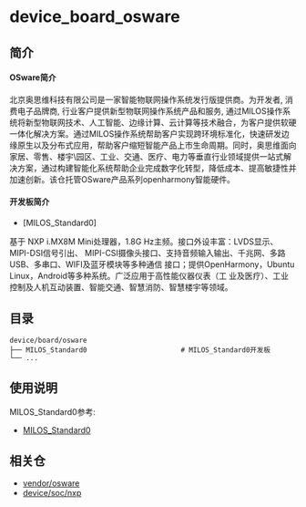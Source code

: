 # device_board_osware

## 简介

#### OSware简介

北京奥思维科技有限公司是一家智能物联网操作系统发行版提供商。为开发者, 消费电子品牌商, 行业客户提供新型物联网操作系统产品和服务, 通过MILOS操作系统将新型物联网技术、人工智能、边缘计算、云计算等技术融合，为客户提供软硬一体化解决方案。通过MILOS操作系统帮助客户实现跨环境标准化，快速研发边缘原生以及分布式应用，帮助客户缩短智能产品上市生命周期。同时，奥思维面向家居、零售、楼宇\园区、工业、交通、医疗、电力等垂直行业领域提供一站式解决方案，通过构建智能化系统帮助企业完成数字化转型，降低成本、提高敏捷性并加速创新。该仓托管OSware产品系列openharmony智能硬件。

#### 开发板简介

- [MILOS_Standard0]

基于 NXP i.MX8M Mini处理器，1.8G Hz主频。接⼝外设丰富：LVDS显⽰、MIPI-DSI信号引出、 MIPI-CSI摄像头接⼝、⽀持⾳频输⼊输出、千兆⽹、多路USB、多串⼝、WIFI及蓝⽛模块等多种通信 接⼝；提供OpenHarmony，Ubuntu Linux，Android等多种系统。⼴泛应⽤于⾼性能仪器仪表（⼯ 业及医疗）、⼯业控制及⼈机互动装置、智能交通、智慧消防、智慧楼宇等领域。

## 目录

```
device/board/osware
├── MILOS_Standard0                       # MILOS_Standard0开发板
└── ...
```

## 使用说明

MILOS_Standard0参考:
- [MILOS_Standard0](https://gitee.com/openharmony/device_board_hihope/blob/master/rk3568/README_zh.md)

## 相关仓

* [vendor/osware](https://gitee.com/openharmony/vendor_osware)
* [device/soc/nxp](https://gitee.com/openharmony/device_soc_nxp)